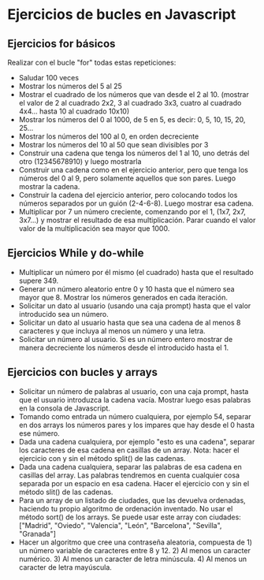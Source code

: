# Ejercicios de bucles en Javascript

## Ejercicios for básicos

Realizar con el bucle "for" todas estas repeticiones:

- Saludar 100 veces
- Mostrar los números del 5 al 25
- Mostrar el cuadrado de los números que van desde el 2 al 10. (mostrar el valor de 2 al cuadrado 2x2, 3 al cuadrado 3x3, cuatro al cuadrado 4x4... hasta 10 al cuadrado 10x10)
- Mostrar los números del 0 al 1000, de 5 en 5, es decir: 0, 5, 10, 15, 20, 25...
- Mostrar los números del 100 al 0, en orden decreciente
- Mostrar los números del 10 al 50 que sean divisibles por 3
- Construir una cadena que tenga los números del 1 al 10, uno detrás del otro (12345678910) y luego mostrarla
- Construir una cadena como en el ejercicio anterior, pero que tenga los números del 0 al 9, pero solamente aquellos que son pares. Luego mostrar la cadena.
- Construir la cadena del ejercicio anterior, pero colocando todos los números separados por un guión (2-4-6-8). Luego mostrar esa cadena.
- Multiplicar por 7 un número creciente, comenzando por el 1, (1x7, 2x7, 3x7...) y mostrar el resultado de esa multiplicación. Parar cuando el valor valor de la multiplicación sea mayor que 1000.

## Ejercicios While y do-while

- Multiplicar un número por él mismo (el cuadrado) hasta que el resultado supere 349.
- Generar un número aleatorio entre 0 y 10 hasta que el número sea mayor que 8. Mostrar los números generados en cada iteración.
- Solicitar un dato al usuario (usando una caja prompt) hasta que el valor introducido sea un número.
- Solicitar un dato al usuario hasta que sea una cadena de al menos 8 caracteres y que incluya al menos un número y una letra.
- Solicitar un número al usuario. Si es un número entero mostrar de manera decreciente los números desde el introducido hasta el 1.


## Ejercicios con bucles y arrays

- Solicitar un número de palabras al usuario, con una caja prompt, hasta que el usuario introduzca la cadena vacía. Mostrar luego esas palabras en la consola de Javascript.
- Tomando como entrada un número cualquiera, por ejemplo 54, separar en dos arrays los números pares y los impares que hay desde el 0 hasta ese número.
- Dada una cadena cualquiera, por ejemplo "esto es una cadena", separar los caracteres de esa cadena en casillas de un array. Nota: hacer el ejercicio con y sin el método split() de las cadenas.
- Dada una cadena cualquiera, separar las palabras de esa cadena en casillas del array. Las palabras tendremos en cuenta cualquier cosa separada por un espacio en esa cadena. Hacer el ejercicio con y sin el método slit() de las cadenas.
- Para un array de un listado de ciudades, que las devuelva ordenadas, haciendo tu propio algoritmo de ordenación inventado. No usar el método sort() de los arrays. Se puede usar este array con ciudades: ["Madrid", "Oviedo", "Valencia", "León", "Barcelona", "Sevilla", "Granada"]
- Hacer un algoritmo que cree una contraseña aleatoria, compuesta de 1) un número variable de caracteres entre 8 y 12. 2) Al menos un caracter numérico. 3) Al menos un caracter de letra minúscula. 4) Al menos un caracter de letra mayúscula.
